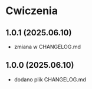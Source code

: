 # Cwiczenia

## 1.0.1 (2025.06.10)
- zmiana w CHANGELOG.md

## 1.0.0 (2025.06.10)
- dodano plik CHANGELOG.md